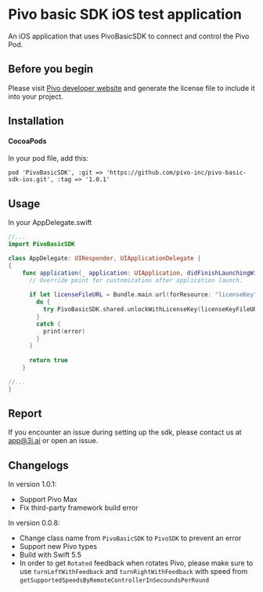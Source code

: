 # Pivo basic SDK iOS test application

An iOS application that uses PivoBasicSDK to connect and control the Pivo Pod.

## Before you begin

Please visit [Pivo developer website](https://developer.pivo.app/) and generate the license file to include it into your project. 

## Installation

#### CocoaPods
In your pod file, add this:

```
pod 'PivoBasicSDK', :git => 'https://github.com/pivo-inc/pivo-basic-sdk-ios.git', :tag => '1.0.1'
```
## Usage

In your AppDelegate.swift

```swift
//...
import PivoBasicSDK

class AppDelegate: UIResponder, UIApplicationDelegate {
{
    func application(_ application: UIApplication, didFinishLaunchingWithOptions launchOptions: [UIApplication.LaunchOptionsKey: Any]?) -> Bool {
      // Override point for customization after application launch.
      
      if let licenseFileURL = Bundle.main.url(forResource: "licenseKey", withExtension: "json") {
        do {
          try PivoBasicSDK.shared.unlockWithLicenseKey(licenseKeyFileURL: licenseFileURL)
        }
        catch {
          print(error)
        }
      }
      
      return true
    }

//...
}
```

## Report
If you encounter an issue during setting up the sdk, please contact us at app@3i.ai or open an issue.

## Changelogs

In version 1.0.1:
- Support Pivo Max
- Fix third-party framework build error

In version 0.0.8:
- Change class name from `PivoBasicSDK` to `PivoSDK` to prevent an error
- Support new Pivo types
- Build with Swift 5.5
- In order to get `Rotated` feedback when rotates Pivo, please make sure to use `turnLeftWithFeedback` and `turnRightWithFeedback` with speed from `getSupportedSpeedsByRemoteControllerInSecoundsPerRound`
